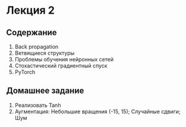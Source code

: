 # Лекция 2

## Содержание

1. Back propagation
2. Ветвящиеся структуры
3. Проблемы обучения нейронных сетей
4. Стохастический градиентный спуск
5. PyTorch

## Домашнее задание

1. Реализовать Tanh
2. Аугментация: Небольшие вращения (-15, 15); Случайные сдвиги; Шум
